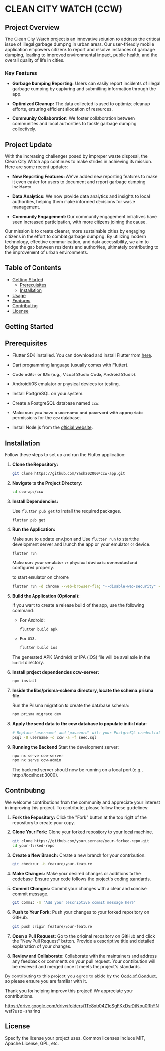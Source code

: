 # CLEAN CITY WATCH (CCW)

## Project Overview

The Clean City Watch project is an innovative solution to address the critical issue of illegal garbage dumping in urban areas. Our user-friendly mobile application empowers citizens to report and resolve instances of garbage dumping, leading to improved environmental impact, public health, and the overall quality of life in cities.

### Key Features

- **Garbage Dumping Reporting:** Users can easily report incidents of illegal garbage dumping by capturing and submitting information through the app.
  
- **Optimized Cleanup:** The data collected is used to optimize cleanup efforts, ensuring efficient allocation of resources.

- **Community Collaboration:** We foster collaboration between communities and local authorities to tackle garbage dumping collectively.

## Project Update

With the increasing challenges posed by improper waste disposal, the Clean City Watch app continues to make strides in achieving its mission. Here are some recent updates:

- **New Reporting Features:** We've added new reporting features to make it even easier for users to document and report garbage dumping incidents.

- **Data Analytics:** We now provide data analytics and insights to local authorities, helping them make informed decisions for waste management.

- **Community Engagement:** Our community engagement initiatives have seen increased participation, with more citizens joining the cause.

Our mission is to create cleaner, more sustainable cities by engaging citizens in the effort to combat garbage dumping. By utilizing modern technology, effective communication, and data accessibility, we aim to bridge the gap between residents and authorities, ultimately contributing to the improvement of urban environments.


## Table of Contents

- [Getting Started](#getting-started)
  - [Prerequisites](#prerequisites)
  - [Installation](#installation)
- [Usage](#usage)
- [Features](#features)
- [Contributing](#contributing)
- [License](#license)

## Getting Started

## Prerequisites

- Flutter SDK installed. You can download and install Flutter from [here](https://flutter.dev/docs/get-started/install).
- Dart programming language (usually comes with Flutter).
- Code editor or IDE (e.g., Visual Studio Code, Android Studio).
- Android/iOS emulator or physical devices for testing.

- Install PostgreSQL on your system.
- Create a PostgreSQL database named `ccw`.
- Make sure you have a username and password with appropriate permissions for the `ccw` database.

- Install Node.js from the [official website](https://nodejs.org/).


## Installation

Follow these steps to set up and run the Flutter application:

1. **Clone the Repository:**

    ```bash
    git clone https://github.com/Yash202000/ccw-app.git
    ```

2. **Navigate to the Project Directory:**

    ```bash
    cd ccw-app/ccw
    ```

3. **Install Dependencies:**

    Use `flutter pub get` to install the required packages.

    ```bash
    flutter pub get
    ```

4. **Run the Application:**

    Make sure to update env.json and Use `flutter run` to start the development server and launch the app on your emulator or device.

    ```bash
    flutter run
    ```

    Make sure your emulator or physical device is connected and configured properly.

    to start emulator on chrome
    ```bash
    flutter run -d chrome --web-browser-flag "--disable-web-security" --dart-define-from-file=env.json
    ```

5. **Build the Application (Optional):**

    If you want to create a release build of the app, use the following command:

    - For Android:

        ```bash
        flutter build apk
        ```

    - For iOS:

        ```bash
        flutter build ios
        ```

    The generated APK (Android) or IPA (iOS) file will be available in the `build` directory.

6. **Install project dependencies ccw-server:**

    ```bash
    npm install
    ```

7. **Inside the libs/prisma-schema directory, locate the schema.prisma file.**

    Run the Prisma migration to create the database schema:

    ```bash
    npx prisma migrate dev
    ```

8. **Apply the seed data to the ccw database to populate initial data:**

    ```bash
    # Replace 'username' and 'password' with your PostgreSQL credentials
    psql -U username -d ccw -a -f seed.sql
    ```

9. **Running the Backend**
    Start the development server:

    ```bash
    npx nx serve ccw-server
    npx nx serve ccw-admin
    ```

    The backend server should now be running on a local port (e.g., http://localhost:3000).

## Contributing

We welcome contributions from the community and appreciate your interest in improving this project. To contribute, please follow these guidelines:

1. **Fork the Repository:** Click the "Fork" button at the top right of the repository to create your copy.

2. **Clone Your Fork:** Clone your forked repository to your local machine.

    ```bash
    git clone https://github.com/yourusername/your-forked-repo.git
    cd your-forked-repo
    ```

3. **Create a New Branch:** Create a new branch for your contribution.

    ```bash
    git checkout -b feature/your-feature
    ```

4. **Make Changes:** Make your desired changes or additions to the codebase. Ensure your code follows the project's coding standards.

5. **Commit Changes:** Commit your changes with a clear and concise commit message.

    ```bash
    git commit -m "Add your descriptive commit message here"
    ```

6. **Push to Your Fork:** Push your changes to your forked repository on GitHub.

    ```bash
    git push origin feature/your-feature
    ```

7. **Open a Pull Request:** Go to the original repository on GitHub and click the "New Pull Request" button. Provide a descriptive title and detailed explanation of your changes.

8. **Review and Collaborate:** Collaborate with the maintainers and address any feedback or comments on your pull request. Your contribution will be reviewed and merged once it meets the project's standards.

By contributing to this project, you agree to abide by the [Code of Conduct](link-to-code-of-conduct), so please ensure you are familiar with it.

Thank you for helping improve this project! We appreciate your contributions.

https://drive.google.com/drive/folders/1Tc8xtr04Z1cSgFKxDsrDtNbu0RhYNwsf?usp=sharing

## License

Specify the license your project uses. Common licenses include MIT, Apache License, GPL, etc.



